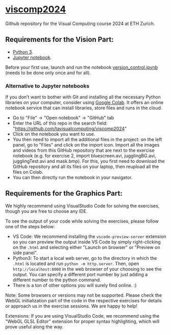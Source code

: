 # [viscomp2024](https://cvg.ethz.ch/lectures/Visual-Computing/)
Github repository for the Visual Computing course 2024 at ETH Zurich.

## Requirements for the Vision Part:
- [Python 3](https://www.python.org/downloads/).
- [Jupyter notebook](https://jupyter.org/install).

Before your first use, launch and run the notebook [version_control.ipynb](https://github.com/tavisualcomputing/viscomp2023/blob/master/version_control.ipynb) (needs to be done only once and for all).

### Alternative to Jupyter notebooks
If you don't want to bother with Git and installing all the necessary Python libraries on your computer, consider using [Google Colab](https://colab.research.google.com/notebooks/intro.ipynb). It offers an online notebook service that can install libraries, store files and runs in the cloud.
- Go to "File" -> "Open notebook" -> "GitHub" tab
- Enter the URL of this repo in the search field: "https://github.com/tavisualcomputing/viscomp2024"
- Click on the notebook you want to use.
- You then need to import all the additional files in the project: on the left panel, go to "Files" and click on the import icon. Import all the images and videos from this GitHub repository that are next to the exercise notebook (e.g. for exercise 2, import bluescreen.avi, jugglingBG.avi, jugglingTest.avi and mask.bmp). For this, you first need to download the GitHub repository and all its files on your laptop, then reupload all the files on Colab.
- You can then directly run the notebook in your navigator.

## Requirements for the Graphics Part:

We highly recommend using VisualStudio Code for solving the exercises, though you are free to choose any IDE. 

To see the output of your code while solving the exercises, please follow one of the steps below:

- VS Code: We recommend installing the `vscode-preview-server` extension so you can preview the output inside VS Code by simply right-clicking on the `.html` and selecting either "Launch on browser" or "Preview on side panel".
- Python3: To start a local web server, go to the directory in which the `.html` is located and run `python -m http.server`. Then, open `http://localhost:8000` in the web browser of your choosing to see the output. You can specify a different port number by just adding a different number to the python command.
- There is a ton of other options you will surely find online. :) 

Note: Some browsers or versions may not be supported. Please check the WebGL initialization part of the code in the respective exercises for details or approach us in the exercise sessions. We are happy to help!

Extensions: If you are using VisualStudio Code, we recommend using the "WebGL GLSL Editor" extension for proper syntax highlighting, which will prove useful along the way.
